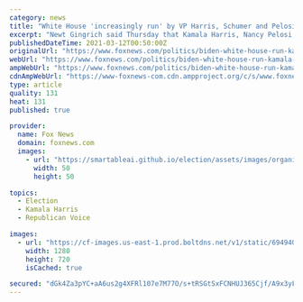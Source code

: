 ```yaml
---
category: news
title: "White House 'increasingly run' by VP Harris, Schumer and Pelosi: Newt Gingrich"
excerpt: "Newt Gingrich said Thursday that Kamala Harris, Nancy Pelosi, and Chuck Schumer appear to be the ones running the White House."
publishedDateTime: 2021-03-12T00:50:00Z
originalUrl: "https://www.foxnews.com/politics/biden-white-house-run-kamala-harris-schumer-pelosi-gingrich"
webUrl: "https://www.foxnews.com/politics/biden-white-house-run-kamala-harris-schumer-pelosi-gingrich"
ampWebUrl: "https://www.foxnews.com/politics/biden-white-house-run-kamala-harris-schumer-pelosi-gingrich.amp"
cdnAmpWebUrl: "https://www-foxnews-com.cdn.ampproject.org/c/s/www.foxnews.com/politics/biden-white-house-run-kamala-harris-schumer-pelosi-gingrich.amp"
type: article
quality: 131
heat: 131
published: true

provider:
  name: Fox News
  domain: foxnews.com
  images:
    - url: "https://smartableai.github.io/election/assets/images/organizations/foxnews.com-50x50.jpg"
      width: 50
      height: 50

topics:
  - Election
  - Kamala Harris
  - Republican Voice

images:
  - url: "https://cf-images.us-east-1.prod.boltdns.net/v1/static/694940094001/706511fd-0850-4b23-925f-140152735c3c/e5e419f5-4f88-46b3-81ac-8226a8591775/1280x720/match/image.jpg"
    width: 1280
    height: 720
    isCached: true

secured: "dGk4Za3pYC+aA6us2g4XFRl107e7M77O/s+tRSGtSxFCNHUJ365Cjf/A9x3yFd3Tu6eZwvIERrqe0jI38DCSrmShkH9eA1LUn8XjWk6pek51r0sESsLxCQMJCaMAjKqTZy8lBnTdtClayr+f8VbxoCHpCliqzwvJW7v1OIvqvORHiDrxDGP2tDGWACApmKtYrHJZv5Bj14lT1UQtXBOvtURhPfhMikPRPFeM9Hm8BCiji/USIF4QbUAfm2DUQwG/8ERN1yAiherWGQA30YBFzfw/sVoaCu6BBAETsjD/9SKIHK0sFQsQITx5Y33WN+Rs1FgT1N3s8exgKXPsTYP25YP8KHO5KF66a/FZgDvTEPU=;JXWrbjjd0Ox1LawVs520ug=="
---
```


